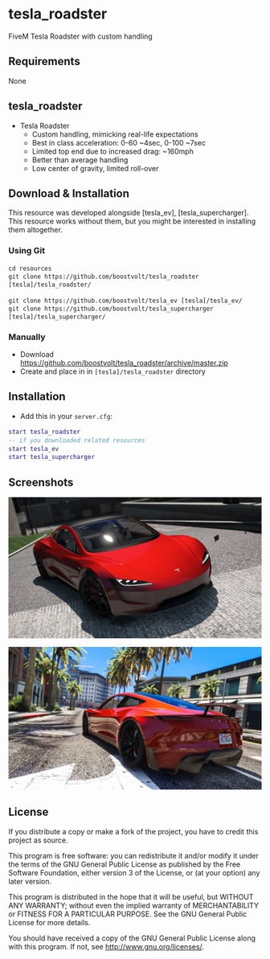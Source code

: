# tesla_roadster

FiveM Tesla Roadster with custom handling

## Requirements
None

## tesla_roadster

- Tesla Roadster
    - Custom handling, mimicking real-life expectations
    - Best in class acceleration: 0-60 ~4sec, 0-100 ~7sec
    - Limited top end due to increased drag: ~160mph
    - Better than average handling
    - Low center of gravity, limited roll-over

## Download & Installation

This resource was developed alongside [tesla_ev], [tesla_supercharger]. This resource works without them, but you might be interested in installing them altogether.

### Using Git
```
cd resources
git clone https://github.com/boostvolt/tesla_roadster [tesla]/tesla_roadster/

git clone https://github.com/boostvolt/tesla_ev [tesla]/tesla_ev/
git clone https://github.com/boostvolt/tesla_supercharger [tesla]/tesla_supercharger/
```

### Manually
- Download https://github.com/boostvolt/tesla_roadster/archive/master.zip
- Create and place in in `[tesla]/tesla_roadster` directory

## Installation
- Add this in your `server.cfg`:

```lua
start tesla_roadster
-- if you downloaded related resources
start tesla_ev
start tesla_supercharger
```

## Screenshots

![1](https://github.com/Boostvolt/tesla_roadster/blob/master/img/Roadster_1.jpg)

![2](https://github.com/Boostvolt/tesla_roadster/blob/master/img/Roadster_2.jpg)


[wtf_ev]: https://github.com/boostvolt/tesla_ev
[wtf_tesla_supercharger]: https://github.com/boostvolt/tesla_supercharger

## License

If you distribute a copy or make a fork of the project, you have to credit this project as source.

This program is free software: you can redistribute it and/or modify it under the terms of the GNU General Public License as published by the Free Software Foundation, either version 3 of the License, or (at your option) any later version.

This program is distributed in the hope that it will be useful, but WITHOUT ANY WARRANTY; without even the implied warranty of MERCHANTABILITY or FITNESS FOR A PARTICULAR PURPOSE.  See the GNU General Public License for more details.

You should have received a copy of the GNU General Public License along with this program.  If not, see http://www.gnu.org/licenses/.
